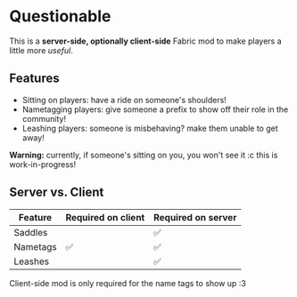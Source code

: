 # Questionable

This is a **server-side, optionally client-side** Fabric mod to make players a little more *useful*.

## Features

- Sitting on players: have a ride on someone's shoulders!
- Nametagging players: give someone a prefix to show off their role in the community!
- Leashing players: someone is misbehaving? make them unable to get away!

**Warning:** currently, if someone's sitting on you, you won't see it :c this is work-in-progress!

## Server vs. Client

| Feature  | Required on client | Required on server |
|----------|--------------------|--------------------|
| Saddles  |                    | ✅                  |
| Nametags | ✅                  | ✅                  |
| Leashes  |                    | ✅                  |

Client-side mod is only required for the name tags to show up :3
